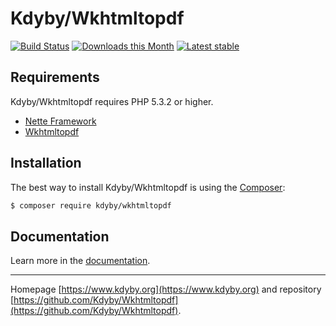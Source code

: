 Kdyby/Wkhtmltopdf
======

[![Build Status](https://travis-ci.org/Kdyby/Wkhtmltopdf.svg?branch=master)](https://travis-ci.org/Kdyby/Wkhtmltopdf)
[![Downloads this Month](https://img.shields.io/packagist/dm/kdyby/Wkhtmltopdf.svg)](https://packagist.org/packages/kdyby/Wkhtmltopdf)
[![Latest stable](https://img.shields.io/packagist/v/kdyby/Wkhtmltopdf.svg)](https://packagist.org/packages/kdyby/Wkhtmltopdf)


Requirements
------------

Kdyby/Wkhtmltopdf requires PHP 5.3.2 or higher.

- [Nette Framework](https://github.com/nette/nette)
- [Wkhtmltopdf](http://wkhtmltopdf.org/)


Installation
------------

The best way to install Kdyby/Wkhtmltopdf is using the [Composer](https://getcomposer.org/):

```sh
$ composer require kdyby/wkhtmltopdf
```


Documentation
------------

Learn more in the [documentation](https://github.com/Kdyby/Wkhtmltopdf/blob/master/docs/en/index.md).


-----

Homepage [https://www.kdyby.org](https://www.kdyby.org) and repository [https://github.com/Kdyby/Wkhtmltopdf](https://github.com/Kdyby/Wkhtmltopdf).
